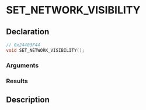 # SET_NETWORK_VISIBILITY

## Declaration
```cpp
// 0x24403F44
void SET_NETWORK_VISIBILITY();
```

### Arguments

### Results

## Description
